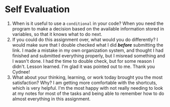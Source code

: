 # Self Evaluation

1. When is it useful to use a `conditional` in your code? 
    When you need the program to make a decision based on the available information stored in variables, so that it knows what to do next. 
1. If you could do this assignment over, what would you do differently? 
    I would make sure that I double checked what I did ***before*** submitting the link. I made a mistake in my own organization system, and thought I had finished and submitted everything properly, but I misread something and I wasn't done. I had the time to double check, but for some reason I didn't. Lesson learned. I'm glad it was pointed out to me. Thank you Cydnee!
1. What about your thinking, learning, or work today brought you the most satisfaction? Why? 
    I am getting more comfortable with the shortcuts, which is very helpful. I'm the most happy with not really needing to look at my notes for most of the tasks and being able to remember how to do almost everything in this assignment. 
